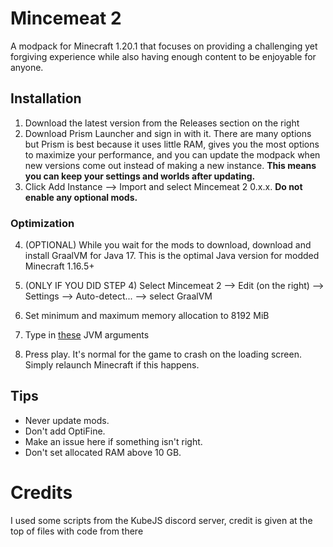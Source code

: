 # Mincemeat 2

A modpack for Minecraft 1.20.1 that focuses on providing a challenging yet forgiving experience while also having enough content to be enjoyable for anyone.

## Installation

1. Download the latest version from the Releases section on the right
2. Download Prism Launcher and sign in with it. There are many options but Prism is best because it uses little RAM, gives you the most options to maximize your performance, and you can update the modpack when new versions come out instead of making a new instance. **This means you can keep your settings and worlds after updating.**
3. Click Add Instance --> Import and select Mincemeat 2 0.x.x. **Do not enable any optional mods.**

### Optimization

4. (OPTIONAL) While you wait for the mods to download, download and install GraalVM for Java 17. This is the optimal Java version for modded Minecraft 1.16.5+
5. (ONLY IF YOU DID STEP 4) Select Mincemeat 2 --> Edit (on the right) --> Settings --> Auto-detect... --> select GraalVM
6. Set minimum and maximum memory allocation to 8192 MiB
7. Type in [these](https://gist.github.com/uthw/3648819b8acf988ed21260f62f83e05f) JVM arguments

8. Press play. It's normal for the game to crash on the loading screen. Simply relaunch Minecraft if this happens.

## Tips

-   Never update mods.
-   Don't add OptiFine.
-   Make an issue here if something isn't right.
-   Don't set allocated RAM above 10 GB.

# Credits

I used some scripts from the KubeJS discord server, credit is given at the top of files with code from there
